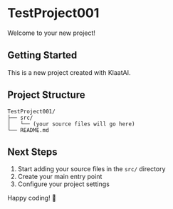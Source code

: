 # TestProject001

Welcome to your new project!

## Getting Started

This is a new project created with KlaatAI.

## Project Structure

```
TestProject001/
├── src/
│   └── (your source files will go here)
└── README.md
```

## Next Steps

1. Start adding your source files in the `src/` directory
2. Create your main entry point
3. Configure your project settings

Happy coding! 🚀
